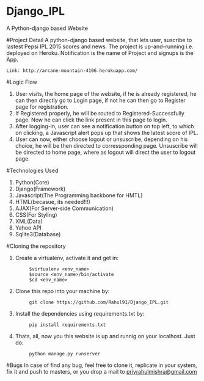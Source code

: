 # Django_IPL
A Python-django based Website

#Project Detail
A python-django based website, that lets user, suscribe to lastest Pepsi IPL 2015 scores and news.
The project is up-and-running i.e. deployed on Heroku.
Notification is the name of Project and signups is the App.
    
    Link: http://arcane-mountain-4106.herokuapp.com/


#Logic Flow
1. User visits, the home page of the website, if he is already registered, he can then directly go to Login page, if not he can then go to Register page for registration.
2. If Registered properly, he will be routed to Registered-Successfully page. Now he can click the link present in this page to login.
3. After logging-in, user can see a notification button on top left, to which on clicking, a Javascript alert pops up that shows the latest score of IPL.
4. User can now, either choose logout or unsuscribe, depending on his choice, he will be then directed to corressponding page. Unsuscribe will be directed to home page, where as logout will direct the user to logout page.

#Technologies Used

   1. Python(Core)
   2. Django(Framework)
   3. Javascript(The Programming backbone for HMTL)
   4. HTML(becasue, its needed!!!)
   5. AJAX(For Server-side Communication)
   6. CSS(For Styling)
   7. XML(Data)
   8. Yahoo API
   9. Sqlite3(Database)
  
#Cloning the repository

1. Create a virtualenv, activate it and get in:

            $virtualenv <env_name>
            $source <env_name>/bin/activate
            $cd <env_name>

2. Clone this repo into your machine by:

            git clone https://github.com/Rahul91/Django_IPL.git

3. Install the dependencies using requirements.txt by:

            pip install requirements.txt

4. Thats, all, now you this website is up and runnig on your localhost. Just do:

            python manage.py runserver
            
#Bugs
In case of find any bug, feel free to clone it, replicate in your system, fix it and push to masters, or you drop a mail to priyrahulmishra@gmail.com

